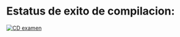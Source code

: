# Estatus de exito de compilacion:

[![CD examen](https://github.com/Kixzeit/segundo-examen/actions/workflows/deploy-examen.yml/badge.svg)](https://github.com/Kixzeit/segundo-examen/actions/workflows/deploy-examen.yml)
